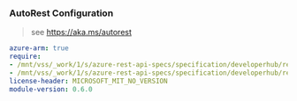 ### AutoRest Configuration

> see https://aka.ms/autorest

``` yaml
azure-arm: true
require:
- /mnt/vss/_work/1/s/azure-rest-api-specs/specification/developerhub/resource-manager/readme.md
- /mnt/vss/_work/1/s/azure-rest-api-specs/specification/developerhub/resource-manager/readme.go.md
license-header: MICROSOFT_MIT_NO_VERSION
module-version: 0.6.0
```